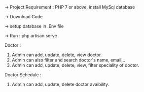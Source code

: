 -> Project Requirement : PHP 7 or above, install MySql database

-> Download Code

-> setup database in .Env file

-> Run : php artisan serve

Doctor :
1. Admin can add, update, delete, view doctor.
2. Admin can also filter and search doctor's name, email,..
3. Admin can add, update, delete, view, filter speciality of doctor.

Doctor Schedule :

1. Admin can add, update, delete doctor avaibility.
